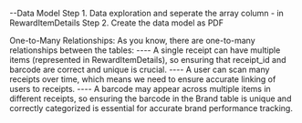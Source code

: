  --Data Model
Step 1. Data exploration and seperate the array column - in RewardItemDetails
Step 2. Create the data model as PDF

One-to-Many Relationships: As you know, there are one-to-many relationships between the tables:
---- A single receipt can have multiple items (represented in RewardItemDetails), so ensuring that receipt_id and barcode are correct and unique is crucial.
---- A user can scan many receipts over time, which means we need to ensure accurate linking of users to receipts.
---- A barcode may appear across multiple items in different receipts, so ensuring the barcode in the Brand table is unique and correctly categorized is essential for accurate brand performance tracking.

